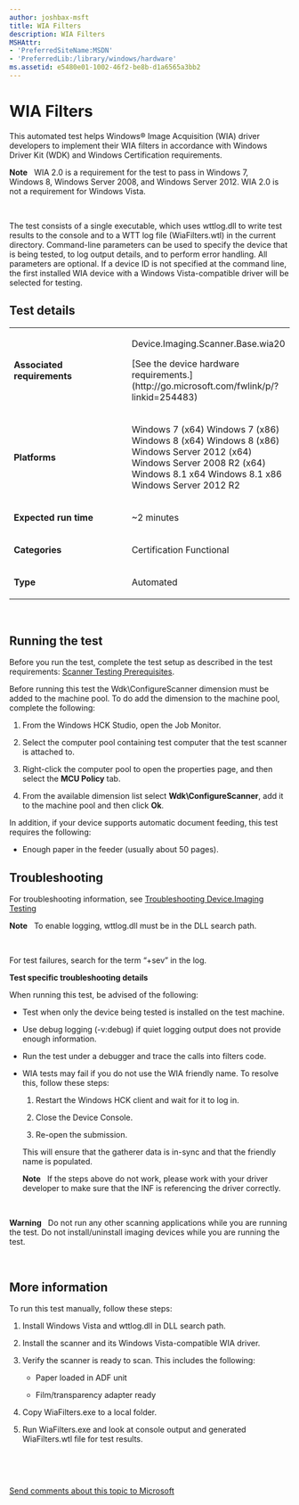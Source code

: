 ```yaml
---
author: joshbax-msft
title: WIA Filters
description: WIA Filters
MSHAttr:
- 'PreferredSiteName:MSDN'
- 'PreferredLib:/library/windows/hardware'
ms.assetid: e5480e01-1002-46f2-be8b-d1a6565a3bb2
---
```


# WIA Filters


This automated test helps Windows® Image Acquisition (WIA) driver developers to implement their WIA filters in accordance with Windows Driver Kit (WDK) and Windows Certification requirements.

**Note**  
WIA 2.0 is a requirement for the test to pass in Windows 7, Windows 8, Windows Server 2008, and Windows Server 2012. WIA 2.0 is not a requirement for Windows Vista.

 

The test consists of a single executable, which uses wttlog.dll to write test results to the console and to a WTT log file (WiaFilters.wtl) in the current directory. Command-line parameters can be used to specify the device that is being tested, to log output details, and to perform error handling. All parameters are optional. If a device ID is not specified at the command line, the first installed WIA device with a Windows Vista-compatible driver will be selected for testing.

## Test details


<table>
<colgroup>
<col width="50%" />
<col width="50%" />
</colgroup>
<tbody>
<tr class="odd">
<td><p><strong>Associated requirements</strong></p></td>
<td><p>Device.Imaging.Scanner.Base.wia20</p>
<p>[See the device hardware requirements.](http://go.microsoft.com/fwlink/p/?linkid=254483)</p></td>
</tr>
<tr class="even">
<td><p><strong>Platforms</strong></p></td>
<td><p>Windows 7 (x64) Windows 7 (x86) Windows 8 (x64) Windows 8 (x86) Windows Server 2012 (x64) Windows Server 2008 R2 (x64) Windows 8.1 x64 Windows 8.1 x86 Windows Server 2012 R2</p></td>
</tr>
<tr class="odd">
<td><p><strong>Expected run time</strong></p></td>
<td><p>~2 minutes</p></td>
</tr>
<tr class="even">
<td><p><strong>Categories</strong></p></td>
<td><p>Certification Functional</p></td>
</tr>
<tr class="odd">
<td><p><strong>Type</strong></p></td>
<td><p>Automated</p></td>
</tr>
</tbody>
</table>

 

## Running the test


Before you run the test, complete the test setup as described in the test requirements: [Scanner Testing Prerequisites](scanner-testing-prerequisites.md).

Before running this test the Wdk\\ConfigureScanner dimension must be added to the machine pool. To do add the dimension to the machine pool, complete the following:

1.  From the Windows HCK Studio, open the Job Monitor.

2.  Select the computer pool containing test computer that the test scanner is attached to.

3.  Right-click the computer pool to open the properties page, and then select the **MCU Policy** tab.

4.  From the available dimension list select **Wdk\\ConfigureScanner**, add it to the machine pool and then click **Ok**.

In addition, if your device supports automatic document feeding, this test requires the following:

-   Enough paper in the feeder (usually about 50 pages).

## Troubleshooting


For troubleshooting information, see [Troubleshooting Device.Imaging Testing](troubleshooting-deviceimaging-testing.md)

**Note**  
To enable logging, wttlog.dll must be in the DLL search path.

 

For test failures, search for the term “+sev” in the log.

**Test specific troubleshooting details**

When running this test, be advised of the following:

-   Test when only the device being tested is installed on the test machine.

-   Use debug logging (-v:debug) if quiet logging output does not provide enough information.

-   Run the test under a debugger and trace the calls into filters code.

-   WIA tests may fail if you do not use the WIA friendly name. To resolve this, follow these steps:

    1.  Restart the Windows HCK client and wait for it to log in.

    2.  Close the Device Console.

    3.  Re-open the submission.

    This will ensure that the gatherer data is in-sync and that the friendly name is populated.

    **Note**  
    If the steps above do not work, please work with your driver developer to make sure that the INF is referencing the driver correctly.

     

**Warning**  
Do not run any other scanning applications while you are running the test. Do not install/uninstall imaging devices while you are running the test.

 

## More information


To run this test manually, follow these steps:

1.  Install Windows Vista and wttlog.dll in DLL search path.

2.  Install the scanner and its Windows Vista-compatible WIA driver.

3.  Verify the scanner is ready to scan. This includes the following:

    -   Paper loaded in ADF unit

    -   Film/transparency adapter ready

4.  Copy WiaFilters.exe to a local folder.

5.  Run WiaFilters.exe and look at console output and generated WiaFilters.wtl file for test results.

 

 

[Send comments about this topic to Microsoft](mailto:wsddocfb@microsoft.com?subject=Documentation%20feedback%20%5Bp_hck\p_hck%5D:%20WIA%20Filters%20%20RELEASE:%20%284/27/2016%29&body=%0A%0APRIVACY%20STATEMENT%0A%0AWe%20use%20your%20feedback%20to%20improve%20the%20documentation.%20We%20don't%20use%20your%20email%20address%20for%20any%20other%20purpose,%20and%20we'll%20remove%20your%20email%20address%20from%20our%20system%20after%20the%20issue%20that%20you're%20reporting%20is%20fixed.%20While%20we're%20working%20to%20fix%20this%20issue,%20we%20might%20send%20you%20an%20email%20message%20to%20ask%20for%20more%20info.%20Later,%20we%20might%20also%20send%20you%20an%20email%20message%20to%20let%20you%20know%20that%20we've%20addressed%20your%20feedback.%0A%0AFor%20more%20info%20about%20Microsoft's%20privacy%20policy,%20see%20http://privacy.microsoft.com/default.aspx. "Send comments about this topic to Microsoft")




